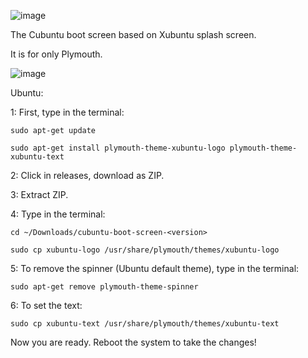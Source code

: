 
![image](https://user-images.githubusercontent.com/111050027/202845820-6aa98cd6-58e2-4336-a4f4-31690558a11d.png)

The Cubuntu boot screen based on Xubuntu splash screen.

It is for only Plymouth.


![image](https://user-images.githubusercontent.com/111050027/202846517-3977c649-7f90-431c-8415-3336e84bd3c1.png)

Ubuntu:


  1: First, type in the terminal:
  
  
  `sudo apt-get update`
  
  `sudo apt-get install plymouth-theme-xubuntu-logo plymouth-theme-xubuntu-text`
  
  
  2: Click in releases, download as ZIP.
  
  3: Extract ZIP.
  
  4: Type in the terminal:
  
  
  `cd ~/Downloads/cubuntu-boot-screen-<version>`
  
  `sudo cp xubuntu-logo /usr/share/plymouth/themes/xubuntu-logo`
  
  
  5: To remove the spinner (Ubuntu default theme), type in the terminal:
  
  
  `sudo apt-get remove plymouth-theme-spinner`
  
  6: To set the text:
  
  
  `sudo cp xubuntu-text /usr/share/plymouth/themes/xubuntu-text`
  
Now you are ready. Reboot the system to take the changes!
